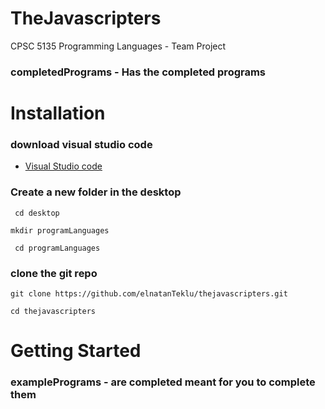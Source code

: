 # TheJavascripters

 CPSC 5135 Programming Languages - Team Project

### completedPrograms - Has the completed programs

# Installation

### download visual studio code 
* [Visual Studio code](https://code.visualstudio.com/)
### Create a new folder in the desktop 
` cd desktop`

`mkdir programLanguages`

` cd programLanguages`
### clone the git repo  
` git clone https://github.com/elnatanTeklu/thejavascripters.git `

`cd thejavascripters`

# Getting Started


### examplePrograms - are completed meant for you to complete them 
